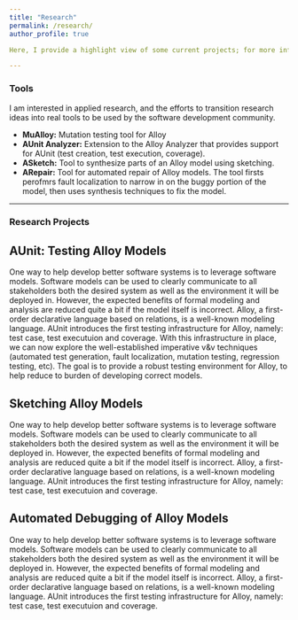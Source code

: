 ```yaml
---
title: "Research"
permalink: /research/
author_profile: true

Here, I provide a highlight view of some current projects; for more information, please read some of my papers, or contact me directly.

---
```


### Tools

I am interested in applied research, and the efforts to transition research ideas into real tools to be used by the software development community.

  * **MuAlloy:** Mutation testing tool for Alloy
  * **AUnit Analyzer:** Extension to the Alloy Analyzer that provides support for AUnit (test creation, test execution, coverage).
  * **ASketch:** Tool to synthesize parts of an Alloy model using sketching.
  * **ARepair:** Tool for automated repair of Alloy models. The tool firsts perofmrs fault localization to narrow in on the buggy portion of the model, then uses synthesis techniques to fix the model.
  
  ---
  
### Research Projects

## AUnit: Testing Alloy Models
One way to help develop better software systems is to leverage software models. Software models can be used to clearly communicate to all stakeholders both the desired system as well as the environment it will be deployed in. However, the expected benefits of formal modeling and analysis are reduced quite a bit if the model itself is incorrect. Alloy, a first-order declarative language based on relations, is a well-known modeling language. AUnit introduces the first testing infrastructure for Alloy, namely: test case, test executuion and coverage. With this infrastructure in place, we can now explore the well-established imperative v&v techniques (automated test generation, fault localization, mutation testing, regression testing, etc). The goal is to provide a robust testing environment for Alloy, to help reduce to burden of developing correct models.

## Sketching Alloy Models
One way to help develop better software systems is to leverage software models. Software models can be used to clearly communicate to all stakeholders both the desired system as well as the environment it will be deployed in. However, the expected benefits of formal modeling and analysis are reduced quite a bit if the model itself is incorrect. Alloy, a first-order declarative language based on relations, is a well-known modeling language. AUnit introduces the first testing infrastructure for Alloy, namely: test case, test executuion and coverage.

## Automated Debugging of Alloy Models
One way to help develop better software systems is to leverage software models. Software models can be used to clearly communicate to all stakeholders both the desired system as well as the environment it will be deployed in. However, the expected benefits of formal modeling and analysis are reduced quite a bit if the model itself is incorrect. Alloy, a first-order declarative language based on relations, is a well-known modeling language. AUnit introduces the first testing infrastructure for Alloy, namely: test case, test executuion and coverage.
